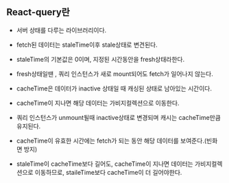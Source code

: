 ## **React-query란**

- 서버 상태를 다루는 라이브러리이다.
- fetch된 데이터는 staleTime이후 stale상태로 변견된다.
- staleTime의 기본값은 0이며, 지정된 시간동안을 fresh상태라한다.
- fresh상태일땐 , 쿼리 인스턴스가 새로 mount되어도 fetch가 일어나지 않는다.

- cacheTime은 데이터가 inactive 상태일 때 캐싱된 상태로 남아있는 시간이다.
- cacheTime이 지나면 해당 데이터는 가비지컬렉션으로 이동한다.
- 쿼리 인스턴스가 unmount될때 inactive상태로 변경되며 캐시는 cacheTime만큼 유지된다.
- cacheTime이 유효한 시간에는 fetch가 되는 동안 해당 데이터를 보여준다.(빈화면 방지)

- staleTime이 cacheTime보다 길어도, cacheTime이 지나면 데이터는 가비지컬렉션으로 이동하므로, staileTime보다 cacheTime이 더 길어야한다.
